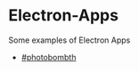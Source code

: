 # Electron-Apps

Some examples of Electron Apps

- [#photobombth](/tree/master/electron-photobombth)

